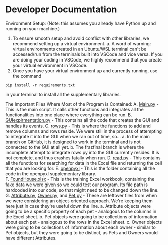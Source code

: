 # Developer Documentation


Environment Setup:
(Note: this assumes you already have Python up and running on your machine.)
1. To ensure smooth setup and avoid conflict with other libraries, we recommend setting up a virtual environment. 
    a. A word of warning: virtual environments created in an Ubuntu/WSL terminal can't be accessed/run from the terminals
       built into VSCode and vice versa. If you are doing your coding in VSCode, we highly recommend that you create your
       virtual environment in VSCode. 
2. Once you have your virtual environment up and currently running, use the command 
```
pip install -r requirements.txt
```
in your terminal to install all the supplementary libraries.


The Important Files Where Most of the Program is Contained:
A. [Main.py](Main.py) - This is the main script. It calls other functions and integrates all the functionalities into one place where
   everything can be run. 
B. [GUIexpirmentation.py](GUIexperimentation.py) - This contains all the code that creates the GUI and handles its events. 
C. [rows.py](rows.py) - This is where the functions to add and remove columns and rows reside. We were still in the process of attempting
   to integrate it into the GUI when we ran out of time, so... 
    a. In the main branch on GitHub, it is designed to work in the terminal and is not connected to the GUI at all yet. 
    b. The frazfinal branch is where the incomplete attempt to integrate rows.py into the GUI currently resides. It is not
       complete, and thus crashes fatally when run. 
D. [read.py](read.py) - This contains all the functions for searching for data in the Excel file and returning the cell that you are
   looking for. 
E. [openpyxl](openpyxl/) - This is the folder containing all the code in the openpyxl supplementary library.  
F. [FoundHouse.xlsx](FoundHouse.xlsx) - This is the training Excel workbook, containing the fake data we were given so we could test our
   program. Its file path is hardcoded into our code, so that might need to be changed down the line. 
G. [Attribute.py](Attribute.py), [Owner.py](Owner.py), and [Pet.py](Pet.py) - These are leftover files from when we were considering an object-oriented approach.
   We're keeping them here just in case they're useful down the line. 
    a. Attribute objects were going to be a specific property of each pet - analogous to the columns in the Excel sheet. 
    b. Pet objects were going to be collections of information about each pet - analogous to the rows in the Excel sheet. 
    c. Owner objects were going to be collections of information about each owner - similar to Pet objects, but they were
       going to be distinct, as Pets and Owners would have different Attributes. 